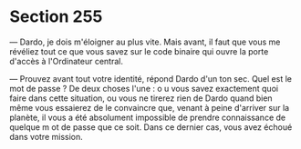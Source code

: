 # Section 255

— Dardo, je dois m'éloigner au plus vite. Mais avant, il faut que
vous me révéliez tout ce que vous savez sur le code binaire qui
ouvre la porte d'accès à l'Ordinateur central.

— Prouvez avant tout votre identité, répond Dardo d'un ton sec.
Quel est le mot de passe ?
De deux choses l'une : o u vous savez exactement quoi faire dans
cette situation, ou vous ne tirerez rien de Dardo quand bien
même vous essaierez de le convaincre que, venant à peine
d'arriver sur la planète, il vous a été absolument impossible de
prendre connaissance de quelque m ot de passe que ce soit.
Dans ce dernier cas, vous avez échoué dans votre mission.